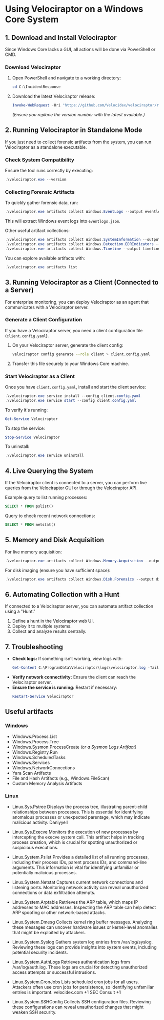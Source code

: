 # Using Velociraptor on a Windows Core System
## 1. Download and Install Velociraptor

Since Windows Core lacks a GUI, all actions will be done via PowerShell or CMD.
### Download Velociraptor

1. Open PowerShell and navigate to a working directory:
   ```powershell
   cd C:\IncidentResponse
   ```
2. Download the latest Velociraptor release:
   ```powershell
   Invoke-WebRequest -Uri "https://github.com/Velocidex/velociraptor/releases/latest/download/velociraptor-v0.7.0-windows-amd64.exe" -OutFile "velociraptor.exe"
   ```
   *(Ensure you replace the version number with the latest available.)*

## 2. Running Velociraptor in Standalone Mode

If you just need to collect forensic artifacts from the system, you can run Velociraptor as a standalone executable.

### Check System Compatibility

Ensure the tool runs correctly by executing:
```powershell
.\velociraptor.exe --version
```

### Collecting Forensic Artifacts

To quickly gather forensic data, run:
```powershell
.\velociraptor.exe artifacts collect Windows.EventLogs --output eventlogs.json
```

This will extract Windows event logs into `eventlogs.json`.

Other useful artifact collections:
```powershell
.\velociraptor.exe artifacts collect Windows.SystemInformation --output systeminfo.json
.\velociraptor.exe artifacts collect Windows.Detection.EDRIndicators --output edr_indicators.json
.\velociraptor.exe artifacts collect Windows.Timeline --output timeline.json
```

You can explore available artifacts with:
```powershell
.\velociraptor.exe artifacts list
```

## 3. Running Velociraptor as a Client (Connected to a Server)

For enterprise monitoring, you can deploy Velociraptor as an agent that communicates with a Velociraptor server.

### Generate a Client Configuration

If you have a Velociraptor server, you need a client configuration file (`client.config.yaml`).

1. On your Velociraptor server, generate the client config:
   ```bash
   velociraptor config generate --role client > client.config.yaml
   ```
2. Transfer this file securely to your Windows Core machine.

### Start Velociraptor as a Client

Once you have `client.config.yaml`, install and start the client service:
```powershell
.\velociraptor.exe service install --config client.config.yaml
.\velociraptor.exe service start --config client.config.yaml
```

To verify it's running:
```powershell
Get-Service Velociraptor
```

To stop the service:
```powershell
Stop-Service Velociraptor
```

To uninstall:
```powershell
.\velociraptor.exe service uninstall
```

## 4. Live Querying the System

If the Velociraptor client is connected to a server, you can perform live queries from the Velociraptor GUI or through the Velociraptor API.

Example query to list running processes:
```sql
SELECT * FROM pslist()
```

Query to check recent network connections:
```sql
SELECT * FROM netstat()
```
## 5. Memory and Disk Acquisition

For live memory acquisition:
```powershell
.\velociraptor.exe artifacts collect Windows.Memory.Acquisition --output memory_dump.raw
```

For disk imaging (ensure you have sufficient space):
```powershell
.\velociraptor.exe artifacts collect Windows.Disk.Forensics --output disk_image.dd
```
## 6. Automating Collection with a Hunt

If connected to a Velociraptor server, you can automate artifact collection using a "Hunt."

1. Define a hunt in the Velociraptor web UI.
2. Deploy it to multiple systems.
3. Collect and analyze results centrally.

## 7. Troubleshooting

- **Check logs:** If something isn’t working, view logs with:
  ```powershell
  Get-Content C:\ProgramData\Velociraptor\logs\velociraptor.log -Tail 50
  ```
- **Verify network connectivity:** Ensure the client can reach the Velociraptor server.
- **Ensure the service is running:** Restart if necessary:
  ```powershell
  Restart-Service Velociraptor
  ```
## Useful artifacts
### Windows
* Windows.Process.List
* Windows.Process.Tree
* Windows.Sysmon.ProcessCreate _(or a Sysmon Logs Artifact)_
* Windows.Registry.Run
* Windows.ScheduledTasks
* Windows.Services
* Windows.NetworkConnections
* Yara Scan Artifacts
* File and Hash Artifacts (e.g., Windows.FileScan)
* Custom Memory Analysis Artifacts
### Linux
* Linux.Sys.Pstree
Displays the process tree, illustrating parent-child relationships between processes. This is essential for identifying anomalous processes or unexpected parentage, which may indicate malicious activity.​
Daniyyell

* Linux.Sys.Execve
Monitors the execution of new processes by intercepting the execve system call. This artifact helps in tracking process creation, which is crucial for spotting unauthorized or suspicious executions.​

* Linux.System.Pslist
Provides a detailed list of all running processes, including their process IDs, parent process IDs, and command-line arguments. This information is vital for identifying unfamiliar or potentially malicious processes.​

* Linux.System.Netstat
Captures current network connections and listening ports. Monitoring network activity can reveal unauthorized connections or data exfiltration attempts.​

* Linux.System.Arptable
Retrieves the ARP table, which maps IP addresses to MAC addresses. Inspecting the ARP table can help detect ARP spoofing or other network-based attacks.​

* Linux.System.Dmesg
Collects kernel ring buffer messages. Analyzing these messages can uncover hardware issues or kernel-level anomalies that might be exploited by attackers.​

* Linux.System.Syslog
Gathers system log entries from /var/log/syslog. Reviewing these logs can provide insights into system events, including potential security incidents.​

* Linux.System.AuthLogs
Retrieves authentication logs from /var/log/auth.log. These logs are crucial for detecting unauthorized access attempts or successful intrusions.​

* Linux.System.CronJobs
Lists scheduled cron jobs for all users. Attackers often use cron jobs for persistence, so identifying unfamiliar entries is important.​
velocidex.com
+1
SEC Consult
+1
* Linux.System.SSHConfig
Collects SSH configuration files. Reviewing these configurations can reveal unauthorized changes that might weaken SSH security.​